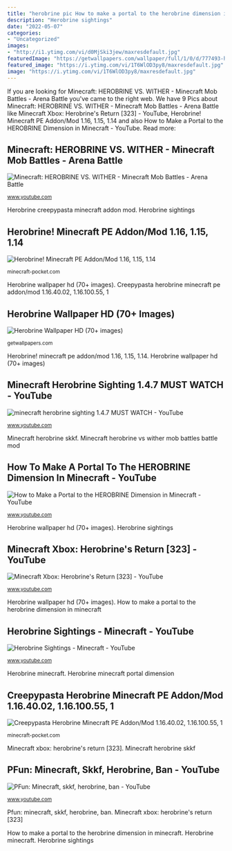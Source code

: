 ```yaml
---
title: "herobrine pic How to make a portal to the herobrine dimension in minecraft"
description: "Herobrine sightings"
date: "2022-05-07"
categories:
- "Uncategorized"
images:
- "http://i1.ytimg.com/vi/d0MjSki3jew/maxresdefault.jpg"
featuredImage: "https://getwallpapers.com/wallpaper/full/1/0/d/777493-herobrine-wallpaper-hd-2560x1440-ipad-retina.jpg"
featured_image: "https://i.ytimg.com/vi/1T6WlOD3py8/maxresdefault.jpg"
image: "https://i.ytimg.com/vi/1T6WlOD3py8/maxresdefault.jpg"
---
```


If you are looking for Minecraft: HEROBRINE VS. WITHER - Minecraft Mob Battles - Arena Battle you've came to the right web. We have 9 Pics about Minecraft: HEROBRINE VS. WITHER - Minecraft Mob Battles - Arena Battle like Minecraft Xbox: Herobrine&#039;s Return [323] - YouTube, Herobrine! Minecraft PE Addon/Mod 1.16, 1.15, 1.14 and also How to Make a Portal to the HEROBRINE Dimension in Minecraft - YouTube. Read more:

## Minecraft: HEROBRINE VS. WITHER - Minecraft Mob Battles - Arena Battle

![Minecraft: HEROBRINE VS. WITHER - Minecraft Mob Battles - Arena Battle](http://i.ytimg.com/vi/F7cm8MOCKZE/maxresdefault.jpg "How to make a portal to the herobrine dimension in minecraft")

<small>www.youtube.com</small>

Herobrine creepypasta minecraft addon mod. Herobrine sightings

## Herobrine! Minecraft PE Addon/Mod 1.16, 1.15, 1.14

![Herobrine! Minecraft PE Addon/Mod 1.16, 1.15, 1.14](https://minecraft-pocket.com/uploads/posts/2020-04/medium/1586767549_herobrine_3.png "Minecraft: herobrine vs. wither")

<small>minecraft-pocket.com</small>

Herobrine wallpaper hd (70+ images). Creepypasta herobrine minecraft pe addon/mod 1.16.40.02, 1.16.100.55, 1

## Herobrine Wallpaper HD (70+ Images)

![Herobrine Wallpaper HD (70+ images)](https://getwallpapers.com/wallpaper/full/1/0/d/777493-herobrine-wallpaper-hd-2560x1440-ipad-retina.jpg "Creepypasta herobrine minecraft pe addon/mod 1.16.40.02, 1.16.100.55, 1")

<small>getwallpapers.com</small>

Herobrine! minecraft pe addon/mod 1.16, 1.15, 1.14. Herobrine wallpaper hd (70+ images)

## Minecraft Herobrine Sighting 1.4.7 MUST WATCH - YouTube

![minecraft herobrine sighting 1.4.7 MUST WATCH - YouTube](https://i.ytimg.com/vi/h_8__Nrw11Q/maxresdefault.jpg "Minecraft herobrine skkf")

<small>www.youtube.com</small>

Minecraft herobrine skkf. Minecraft herobrine vs wither mob battles battle mod

## How To Make A Portal To The HEROBRINE Dimension In Minecraft - YouTube

![How to Make a Portal to the HEROBRINE Dimension in Minecraft - YouTube](https://i.ytimg.com/vi/UzJDqyhieXw/maxresdefault.jpg "Herobrine minecraft portal dimension")

<small>www.youtube.com</small>

Herobrine wallpaper hd (70+ images). Herobrine sightings

## Minecraft Xbox: Herobrine&#039;s Return [323] - YouTube

![Minecraft Xbox: Herobrine&#039;s Return [323] - YouTube](https://i.ytimg.com/vi/wDb_OF2V7eQ/maxresdefault.jpg "Minecraft herobrine sighting 1.4.7 must watch")

<small>www.youtube.com</small>

Herobrine wallpaper hd (70+ images). How to make a portal to the herobrine dimension in minecraft

## Herobrine Sightings - Minecraft - YouTube

![Herobrine Sightings - Minecraft - YouTube](http://i1.ytimg.com/vi/d0MjSki3jew/maxresdefault.jpg "Herobrine wallpaper hd (70+ images)")

<small>www.youtube.com</small>

Herobrine minecraft. Herobrine minecraft portal dimension

## Creepypasta Herobrine Minecraft PE Addon/Mod 1.16.40.02, 1.16.100.55, 1

![Creepypasta Herobrine Minecraft PE Addon/Mod 1.16.40.02, 1.16.100.55, 1](https://minecraft-pocket.com/uploads/posts/2020-09/medium/1600156187_creepypasta-herobrine-addon_6.png "Minecraft herobrine skkf")

<small>minecraft-pocket.com</small>

Minecraft xbox: herobrine&#039;s return [323]. Minecraft herobrine skkf

## PFun: Minecraft, Skkf, Herobrine, Ban - YouTube

![PFun: Minecraft, skkf, herobrine, ban - YouTube](https://i.ytimg.com/vi/1T6WlOD3py8/maxresdefault.jpg "Creepypasta herobrine minecraft pe addon/mod 1.16.40.02, 1.16.100.55, 1")

<small>www.youtube.com</small>

Pfun: minecraft, skkf, herobrine, ban. Minecraft xbox: herobrine&#039;s return [323]

How to make a portal to the herobrine dimension in minecraft. Herobrine minecraft. Herobrine sightings
